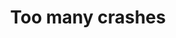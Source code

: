 ---
title: 'Too many crashes'
redirect_to:
  - 'https://discuss.pencil2d.org/t/too-many-crashes/1308'
---